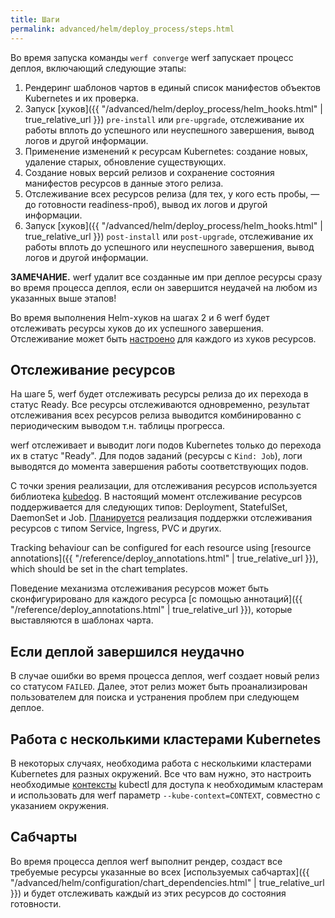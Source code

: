 ```yaml
---
title: Шаги
permalink: advanced/helm/deploy_process/steps.html
---
```


Во время запуска команды `werf converge` werf запускает процесс деплоя, включающий следующие этапы:

 1. Рендеринг шаблонов чартов в единый список манифестов объектов Kubernetes и их проверка.
 2. Запуск [хуков]({{ "/advanced/helm/deploy_process/helm_hooks.html" | true_relative_url }}) `pre-install` или `pre-upgrade`, отслеживание их работы вплоть до успешного или неуспешного завершения, вывод логов и другой информации.
 3. Применение изменений к ресурсам Kubernetes: создание новых, удаление старых, обновление существующих.
 4. Создание новых версий релизов и сохранение состояния манифестов ресурсов в данные этого релиза.
 5. Отслеживание всех ресурсов релиза (для тех, у кого есть пробы, — до готовности readiness-проб), вывод их логов и другой информации.
 6. Запуск [хуков]({{ "/advanced/helm/deploy_process/helm_hooks.html" | true_relative_url }}) `post-install` или `post-upgrade`, отслеживание их работы вплоть до успешного или неуспешного завершения, вывод логов и другой информации.

**ЗАМЕЧАНИЕ.** werf удалит все созданные им при деплое ресурсы сразу во время процесса деплоя, если он завершится неудачей на любом из указанных выше этапов!

Во время выполнения Helm-хуков на шагах 2 и 6 werf будет отслеживать ресурсы хуков до их успешного завершения. Отслеживание может быть [настроено](#отслеживание-ресурсов) для каждого из хуков ресурсов.

## Отслеживание ресурсов

На шаге 5, werf будет отслеживать ресурсы релиза до их перехода в статус Ready. Все ресурсы отслеживаются одновременно, результат отслеживания всех ресурсов релиза выводится комбинированно с периодическим выводом т.н. таблицы прогресса.

werf отслеживает и выводит логи подов Kubernetes только до перехода их в статус "Ready". Для подов заданий (ресурсы с `Kind: Job`), логи выводятся до момента завершения работы соответствующих подов.

С точки зрения реализации, для отслеживания ресурсов используется библиотека [kubedog](https://github.com/werf/kubedog).
В настоящий момент отслеживание ресурсов поддерживается для следующих типов: Deployment, StatefulSet, DaemonSet и Job.
[Планируется](https://github.com/werf/werf/issues/1637) реализация поддержки отслеживания ресурсов с типом Service, Ingress, PVC и других.

Tracking behaviour can be configured for each resource using [resource annotations]({{ "/reference/deploy_annotations.html" | true_relative_url }}), which should be set in the chart templates.

Поведение механизма отслеживания ресурсов может быть сконфигурировано для каждого ресурса [с помощью аннотаций]({{ "/reference/deploy_annotations.html" | true_relative_url }}), которые выставляются в шаблонах чарта.

## Если деплой завершился неудачно

В случае ошибки во время процесса деплоя, werf создает новый релиз со статусом `FAILED`. Далее, этот релиз может быть проанализирован пользователем для поиска и устранения проблем при следующем деплое.

## Работа с несколькими кластерами Kubernetes

В некоторых случаях, необходима работа с несколькими кластерами Kubernetes для разных окружений. Все что вам нужно, это настроить необходимые [контексты](https://kubernetes.io/docs/tasks/access-application-cluster/configure-access-multiple-clusters) kubectl для доступа к необходимым кластерам и использовать для werf параметр `--kube-context=CONTEXT`, совместно с указанием окружения.

## Сабчарты

Во время процесса деплоя werf выполнит рендер, создаст все требуемые ресурсы указанные во всех [используемых сабчартах]({{ "/advanced/helm/configuration/chart_dependencies.html" | true_relative_url }}) и будет отслеживать каждый из этих ресурсов до состояния готовности.
